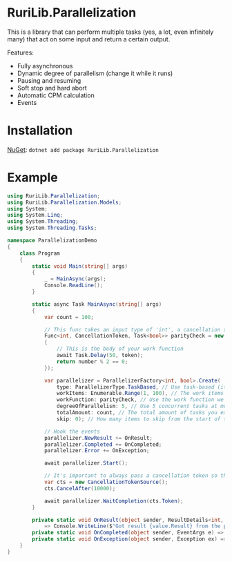 # RuriLib.Parallelization
This is a library that can perform multiple tasks (yes, a lot, even infinitely many) that act on some input and return a certain output.

Features:
- Fully asynchronous
- Dynamic degree of parallelism (change it while it runs)
- Pausing and resuming
- Soft stop and hard abort
- Automatic CPM calculation
- Events

# Installation
[NuGet](https://nuget.org/packages/RuriLib.Parallelization): `dotnet add package RuriLib.Parallelization`

# Example
```csharp
using RuriLib.Parallelization;
using RuriLib.Parallelization.Models;
using System;
using System.Linq;
using System.Threading;
using System.Threading.Tasks;

namespace ParallelizationDemo
{
    class Program
    {
        static void Main(string[] args)
        {
            _ = MainAsync(args);
            Console.ReadLine();
        }

        static async Task MainAsync(string[] args)
        {
            var count = 100;

            // This func takes an input type of 'int', a cancellation token, and an output type of `Task` of `bool`
            Func<int, CancellationToken, Task<bool>> parityCheck = new(async (number, token) => 
            {
                // This is the body of your work function
                await Task.Delay(50, token);
                return number % 2 == 0;
            });

            var parallelizer = ParallelizerFactory<int, bool>.Create(
                type: ParallelizerType.TaskBased, // Use task-based (it's better)
                workItems: Enumerable.Range(1, 100), // The work items are all integers from 1 to 100
                workFunction: parityCheck, // Use the work function we defined above
                degreeOfParallelism: 5, // Use 5 concurrent tasks at most
                totalAmount: count, // The total amount of tasks you expect to have, used for calculating progress
                skip: 0); // How many items to skip from the start of the provided enumerable

            // Hook the events
            parallelizer.NewResult += OnResult;
            parallelizer.Completed += OnCompleted;
            parallelizer.Error += OnException;

            await parallelizer.Start();

            // It's important to always pass a cancellation token so the user can cancel the work
            var cts = new CancellationTokenSource();
            cts.CancelAfter(10000);

            await parallelizer.WaitCompletion(cts.Token);
        }

        private static void OnResult(object sender, ResultDetails<int, bool> value)
            => Console.WriteLine($"Got result {value.Result} from the parity check of {value.Item}");
        private static void OnCompleted(object sender, EventArgs e) => Console.WriteLine("All work completed!");
        private static void OnException(object sender, Exception ex) => Console.WriteLine($"Exception: {ex.Message}");
    }
}

```